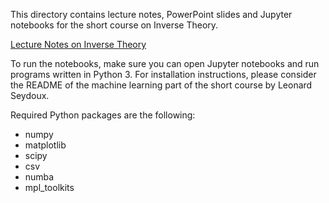 This directory contains lecture notes, PowerPoint slides and Jupyter notebooks for the short course on Inverse Theory. 

[Lecture Notes on Inverse Theory](https://www.dropbox.com/s/5263r81u8h1f8yh/Inverse_Theory.pdf?dl=0)

To run the notebooks, make sure you can open Jupyter notebooks and run programs written in Python 3. For installation instructions, please consider the README of the machine learning part of the short course by Leonard Seydoux.

Required Python packages are the following:

- numpy
- matplotlib
- scipy
- csv
- numba
- mpl_toolkits
